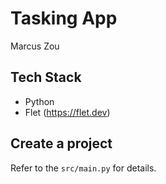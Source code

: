 # Tasking App

Marcus Zou

## Tech Stack
- Python
- Flet (https://flet.dev)

## Create a project
Refer to the `src/main.py` for details.

